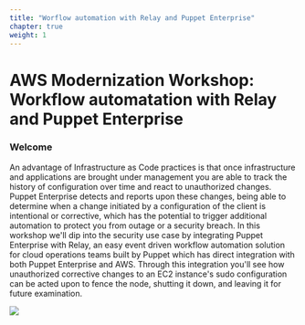 ```yaml
---
title: "Worflow automation with Relay and Puppet Enterprise" 
chapter: true
weight: 1
---
```


# AWS Modernization Workshop: Workflow automatation with Relay and Puppet Enterprise

### Welcome

An advantage of Infrastructure as Code practices is that once infrastructure and applications are brought under management you are able to track the history of configuration over time and react to unauthorized changes. Puppet Enterprise detects and reports upon these changes, being able to determine when a change initiated by a configuration of the client is intentional or corrective, which has the potential to trigger additional automation to protect you from outage or a security breach. In this workshop we'll dip into the security use case by integrating Puppet Enterprise with Relay, an easy event driven workflow automation solution for cloud operations teams built by Puppet which has direct integration with both Puppet Enterprise and AWS. Through this integration you'll see how unauthorized corrective changes to an EC2 instance's sudo configuration can be acted upon to fence the node, shutting it down, and leaving it for future examination.

<a href="https://aws.amazon.com/marketplace/pp/B07PZY3369?&trk=el_a134p000003yrYeAAI&trkCampaign=AWSMP_pdp_dev_x_dg&sc_channel=el&sc_campaign=el_awsmp_mult&sc_outcome=Marketplace" target="_blank"><img src="/images/setup/available-in-awsmp-badge.png"></a>